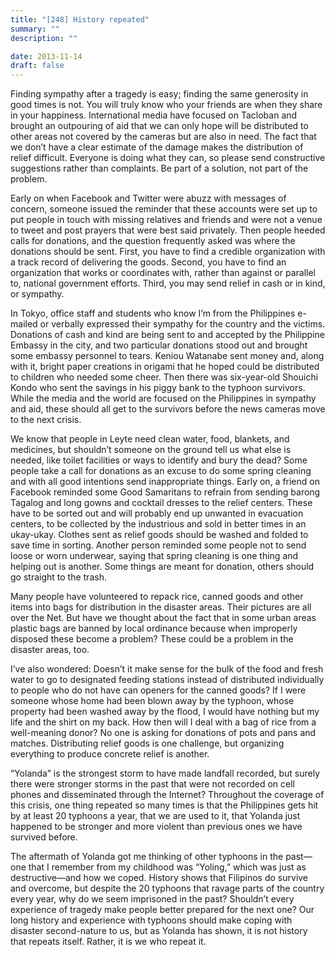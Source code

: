 ```yaml
---
title: "[248] History repeated"
summary: ""
description: ""

date: 2013-11-14
draft: false
---
```


Finding sympathy after a tragedy is easy; finding the same generosity in good times is not. You will truly know who your friends are when they share in your happiness. International media have focused on Tacloban and brought an outpouring of aid that we can only hope will be distributed to other areas not covered by the cameras but are also in need. The fact that we don’t have a clear estimate of the damage makes the distribution of relief difficult. Everyone is doing what they can, so please send constructive suggestions rather than complaints. Be part of a solution, not part of the problem.

Early on when Facebook and Twitter were abuzz with messages of concern, someone issued the reminder that these accounts were set up to put people in touch with missing relatives and friends and were not a venue to tweet and post prayers that were best said privately. Then people heeded calls for donations, and the question frequently asked was where the donations should be sent. First, you have to find a credible organization with a track record of delivering the goods. Second, you have to find an organization that works or coordinates with, rather than against or parallel to, national government efforts. Third, you may send relief in cash or in kind, or sympathy.

In Tokyo, office staff and students who know I’m from the Philippines e-mailed or verbally expressed their sympathy for the country and the victims. Donations of cash and kind are being sent to and accepted by the Philippine Embassy in the city, and two particular donations stood out and brought some embassy personnel to tears. Keniou Watanabe sent money and, along with it, bright paper creations in origami that he hoped could be distributed to children who needed some cheer. Then there was six-year-old Shouichi Kondo who sent the savings in his piggy bank to the typhoon survivors. While the media and the world are focused on the Philippines in sympathy and aid, these should all get to the survivors before the news cameras move to the next crisis.

We know that people in Leyte need clean water, food, blankets, and medicines, but shouldn’t someone on the ground tell us what else is needed, like toilet facilities or ways to identify and bury the dead? Some people take a call for donations as an excuse to do some spring cleaning and with all good intentions send inappropriate things. Early on, a friend on Facebook reminded some Good Samaritans to refrain from sending  barong  Tagalog and long gowns and cocktail dresses to the relief centers. These have to be sorted out and will probably end up unwanted in evacuation centers, to be collected by the industrious and sold in better times in an  ukay-ukay. Clothes sent as relief goods should be washed and folded to save time in sorting. Another person reminded some people not to send loose or worn underwear, saying that spring cleaning is one thing and helping out is another. Some things are meant for donation, others should go straight to the trash.

Many people have volunteered to repack rice, canned goods and other items into bags for distribution in the disaster areas. Their pictures are all over the Net. But have we thought about the fact that in some urban areas plastic bags are banned by local ordinance because when improperly disposed these become a problem? These could be a problem in the disaster areas, too.

I’ve also wondered: Doesn’t it make sense for the bulk of the food and fresh water to go to designated feeding stations instead of distributed individually to people who do not have can openers for the canned goods? If I were someone whose home had been blown away by the typhoon, whose property had been washed away by the flood, I would have nothing but my life and the shirt on my back. How then will I deal with a bag of rice from a well-meaning donor? No one is asking for donations of pots and pans and matches. Distributing relief goods is one challenge, but organizing everything to produce concrete relief is another.

“Yolanda” is the strongest storm to have made landfall recorded, but surely there were stronger storms in the past that were not recorded on cell phones and disseminated through the Internet? Throughout the coverage of this crisis, one thing repeated so many times is that the Philippines gets hit by at least 20 typhoons a year, that we are used to it, that Yolanda just happened to be stronger and more violent than previous ones we have survived before.

The aftermath of Yolanda got me thinking of other typhoons in the past—one that I remember from my childhood was “Yoling,” which was just as destructive—and how we coped. History shows that Filipinos do survive and overcome, but despite the 20 typhoons that ravage parts of the country every year, why do we seem imprisoned in the past? Shouldn’t every experience of tragedy make people better prepared for the next one? Our long history and experience with typhoons should make coping with disaster second-nature to us, but as Yolanda has shown, it is not history that repeats itself. Rather, it is we who repeat it.
